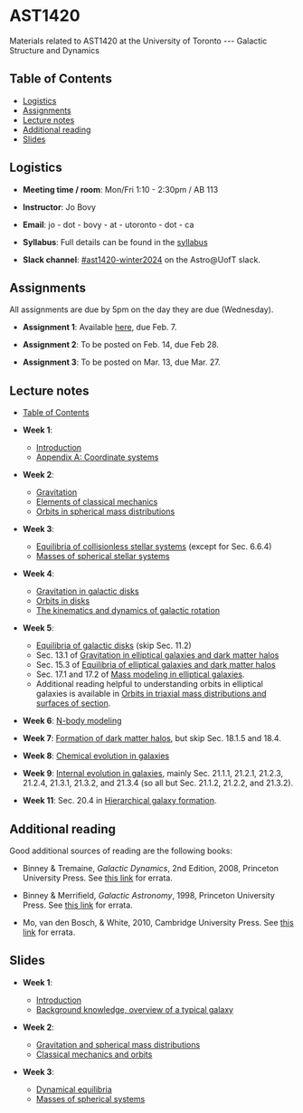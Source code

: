 # AST1420
Materials related to AST1420 at the University of Toronto --- Galactic Structure and Dynamics

## Table of Contents

* [Logistics](#logistics)
* [Assignments](#assignments)
* [Lecture notes](#lecture-notes)
* [Additional reading](#additional-reading)
* [Slides](#slides)

## Logistics

* **Meeting time / room**: Mon/Fri 1:10 - 2:30pm / AB 113

* **Instructor**: Jo Bovy

* **Email**: jo - dot - bovy - at - utoronto - dot - ca

* **Syllabus**: Full details can be found in the [syllabus](https://github.com/jobovy/AST1420/blob/main/syllabus/syllabus-ast1420.pdf)

* **Slack channel**: [#ast1420-winter2024](https://astro-uoft.slack.com/archives/C06CGEMV8G2) on the Astro@UofT slack.

## Assignments

All assignments are due by 5pm on the day they are due (Wednesday).

* **Assignment 1**: Available [here](assignments/assignment1.pdf), due Feb. 7.

* **Assignment 2**: To be posted on Feb. 14, due Feb 28.

* **Assignment 3**: To be posted on Mar. 13, due Mar. 27.

## Lecture notes

* [Table of Contents](http://astro.utoronto.ca/~bovy/AST1420/bookdraft/index.html)

* **Week 1**: 
   * [Introduction](https://www.astro.utoronto.ca/~bovy/AST1420/bookdraft/chapters/0-02.-Introduction.html)
   * [Appendix A: Coordinate systems](https://www.astro.utoronto.ca/~bovy/AST1420/bookdraft/chapters/A.-Coordinate-systems.html)

* **Week 2**: 
   * [Gravitation](https://www.astro.utoronto.ca/~bovy/AST1420/bookdraft/chapters/I-01.-Gravitation.html)
   * [Elements of classical mechanics](https://www.astro.utoronto.ca/~bovy/AST1420/bookdraft/chapters/I-02.-Elements-of-Classical-Mechanics.html)
   * [Orbits in spherical mass distributions](https://www.astro.utoronto.ca/~bovy/AST1420/bookdraft/chapters/I-03.-Orbits-in-Spherical-Mass-Distributions.html)

* **Week 3**: 
   * [Equilibria of collisionless stellar systems](https://www.astro.utoronto.ca/~bovy/AST1420/bookdraft/chapters/I-04.-Equilibria-of-Collisionless-Stellar-Systems.html) (except for Sec. 6.6.4)
   * [Masses of spherical stellar systems](https://www.astro.utoronto.ca/~bovy/AST1420/bookdraft/chapters/I-05.-Masses-of-Spherical-Stellar-Systems.html)

* **Week 4**: 
   * [Gravitation in galactic disks](https://www.astro.utoronto.ca/~bovy/AST1420/bookdraft/chapters/II-01.-Gravitation-in-Galactic-Disks.html)
   * [Orbits in disks](https://www.astro.utoronto.ca/~bovy/AST1420/bookdraft/chapters/II-03.-Orbits-in-Disks.html)
   * [The kinematics and dynamics of galactic rotation](https://www.astro.utoronto.ca/~bovy/AST1420/bookdraft/chapters/II-02.-The-Kinematics-and-Dynamics-of-Galactic-Rotation.html)

* **Week 5**: 
   * [Equilibria of galactic disks](https://www.astro.utoronto.ca/~bovy/AST1420/bookdraft/chapters/II-04.-Equilibria-of-Galactic-Disks.html) (skip Sec. 11.2)
   * Sec. 13.1 of [Gravitation in elliptical galaxies and dark matter halos](https://www.astro.utoronto.ca/~bovy/AST1420/bookdraft/chapters/III-01.-Gravitation-in-Elliptical-Galaxies-and-Dark-Matter-Halos.html)
   * Sec. 15.3 of [Equilibria of elliptical galaxies and dark matter halos](https://www.astro.utoronto.ca/~bovy/AST1420/bookdraft/chapters/III-03.-Equilibria-of-Elliptical-Galaxies-and-Dark-Matter-Halos.html)
   * Sec. 17.1 and 17.2 of [Mass modeling in elliptical galaxies](https://www.astro.utoronto.ca/~bovy/AST1420/bookdraft/chapters/III-05.-Mass-Modeling-in-Elliptical-Galaxies.html). 
   * Additional reading helpful to understanding orbits in elliptical galaxies is available in [Orbits in triaxial mass distributions and surfaces of section](https://www.astro.utoronto.ca/~bovy/AST1420/bookdraft/chapters/III-02.-Orbits-in-Triaxial-Mass-Distributions-and-Surfaces-of-Section.html).

* **Week 6**: [N-body modeling](https://www.astro.utoronto.ca/~bovy/AST1420/bookdraft/chapters/III-01.-Gravitation-in-Elliptical-Galaxies-and-Dark-Matter-Halos.html#N-body-modeling)

* **Week 7**: [Formation of dark matter halos](https://www.astro.utoronto.ca/~bovy/AST1420/bookdraft/chapters/IV-01.-Formation-of-Dark-Matter-Halos.html), but skip Sec. 18.1.5 and 18.4.

* **Week 8**: [Chemical evolution in galaxies](https://www.astro.utoronto.ca/~bovy/AST1420/bookdraft/chapters/II-05.-Chemical-Evolution-in-Galaxies.html)

* **Week 9**: [Internal evolution in galaxies](https://www.astro.utoronto.ca/~bovy/AST1420/bookdraft/chapters/IV-05.-Internal-Evolution-in-Galaxies.html), mainly Sec. 21.1.1, 21.2.1, 21.2.3, 21.2.4, 21.3.1, 21.3.2, and 21.3.4 (so all but Sec. 21.1.2, 21.2.2, and 21.3.2).

* **Week 11**: Sec. 20.4 in [Hierarchical galaxy formation](https://www.astro.utoronto.ca/~bovy/AST1420/bookdraft/chapters/IV-04.-Hierarchical-Galaxy-Formation.html).


## Additional reading

Good additional sources of reading are the following books:

* Binney & Tremaine, *Galactic Dynamics*, 2nd Edition, 2008, Princeton University Press. See [this link](https://www-thphys.physics.ox.ac.uk/people/JamesBinney/web/index_files/BT2errors.pdf) for errata.

* Binney & Merrifield, *Galactic Astronomy*, 1998, Princeton University Press. See [this link](http://www-thphys.physics.ox.ac.uk/people/JamesBinney/bmerrors.pdf) for errata.

* Mo, van den Bosch, \& White, 2010, Cambridge University Press. See [this link](http://people.umass.edu/hjmo/book/errata.pdf) for errata.

## Slides

* **Week 1**: 
  * [Introduction](https://www.astro.utoronto.ca/~bovy/AST1420/slides-2024/L1-AST1420-2024-intro.pdf)
  * [Background knowledge, overview of a typical galaxy](https://www.astro.utoronto.ca/~bovy/AST1420/slides-2024/L2-AST1420-2024-background.pdf)

* **Week 2**:
  * [Gravitation and spherical mass distributions](https://www.astro.utoronto.ca/~bovy/AST1420/slides-2024/L3-AST1420-2024-potentials.pdf)
  * [Classical mechanics and orbits](https://www.astro.utoronto.ca/~bovy/AST1420/slides-2024/L4-AST1420-2024-classmech-orbits.pdf)

* **Week 3**:
  * [Dynamical equilibria](https://www.astro.utoronto.ca/~bovy/AST1420/slides-2024/L5-AST1420-2024-equilibrium.pdf)
  * [Masses of spherical systems](https://www.astro.utoronto.ca/~bovy/AST1420/slides-2024/L6-AST1420-2024-sphericalmasses.pdf)

